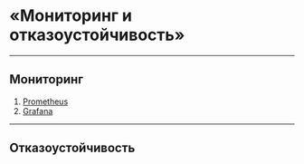# «Мониторинг и отказоустойчивость»
---
## Мониторинг

1. [Prometheus](Installing-Prometheus-on-Debian.md)
2. [Grafana](Installing-Grafana.md)
---

## Отказоустойчивость

